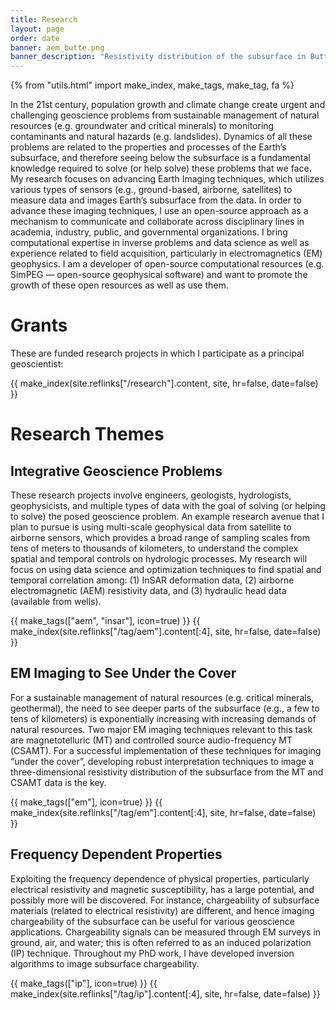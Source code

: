 ```yaml
---
title: Research
layout: page
order: date
banner: aem_butte.png
banner_description: "Resistivity distribution of the subsurface in Butte and Glenn Counties, CA, U.S.A."
---
```


{% from "utils.html" import make_index, make_tags, make_tag, fa %}



In the 21st century, population growth and climate change create urgent and challenging geoscience problems from sustainable management of natural resources (e.g. groundwater and critical minerals) to monitoring contaminants and natural hazards (e.g. landslides). Dynamics of all these problems are related to the properties and processes of the Earth’s subsurface, and therefore seeing below the subsurface is a fundamental knowledge required to solve (or help solve) these problems that we face. My research focuses on advancing Earth Imaging techniques, which utilizes various types of sensors (e.g., ground-based, airborne, satellites) to measure data and images Earth’s subsurface from the data. In order to advance these imaging techniques, I use an open-source approach as a mechanism to communicate and collaborate across disciplinary lines in academia, industry, public, and governmental organizations. I bring computational expertise in inverse problems and data science as well as experience related to field acquisition, particularly in electromagnetics (EM) geophysics. I am a developer of open-source computational resources (e.g. SimPEG — open-source geophysical software) and want to promote the growth of these open resources as well as use them. 


# Grants

These are funded research projects in which I participate as a principal geoscientist:

<div class="research-index">
    {{ make_index(site.reflinks["/research"].content, site, hr=false, date=false) }}
</div>


# Research Themes

## Integrative Geoscience Problems
These research projects involve engineers, geologists, hydrologists, geophysicists, and multiple types of data with the goal of solving (or helping to solve) the posed geoscience problem. An example research avenue that I plan to pursue is using multi-scale geophysical data from satellite to airborne sensors, which provides a broad range of sampling scales from tens of meters to thousands of kilometers, to understand the complex spatial and temporal controls on hydrologic processes. My research will focus on using data science and optimization techniques to find spatial and temporal correlation among: (1) InSAR deformation data, (2) airborne electromagnetic (AEM) resistivity data, and (3) hydraulic head data (available from wells). 

<div class="research-index">
    {{ make_tags(["aem", "insar"], icon=true) }}
    {{ make_index(site.reflinks["/tag/aem"].content[:4], site, hr=false, date=false) }}
</div>

## EM Imaging to See Under the Cover
For a sustainable management of natural resources (e.g. critical minerals, geothermal), the need to see deeper parts of the subsurface (e.g., a few to tens of kilometers) is exponentially increasing with increasing demands of natural resources. Two major EM imaging techniques relevant to this task are magnetotelluric (MT) and controlled source audio-frequency MT (CSAMT). For a successful implementation of these techniques for imaging “under the cover”, developing robust interpretation techniques to image a three-dimensional resistivity distribution of the subsurface from the MT and CSAMT data is the key. 

<div class="research-index">
    {{ make_tags(["em"], icon=true) }}
    {{ make_index(site.reflinks["/tag/em"].content[:4], site, hr=false, date=false) }}
</div>

## Frequency Dependent Properties
Exploiting the frequency dependence of physical properties, particularly electrical resistivity and magnetic susceptibility, has a large potential, and possibly more will be discovered. For instance, chargeability of subsurface materials (related to electrical resistivity) are different, and hence imaging chargeability of the subsurface can be useful for various geoscience applications. Chargeability signals can be measured through EM surveys in ground, air, and water; this is often referred to as an induced polarization (IP) technique.  Throughout my PhD work, I have developed inversion algorithms to image subsurface chargeability. 

<div class="research-index">
    {{ make_tags(["ip"], icon=true) }}
    {{ make_index(site.reflinks["/tag/ip"].content[:4], site, hr=false, date=false) }}
</div>
